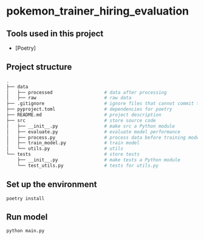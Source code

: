 # pokemon_trainer_hiring_evaluation

## Tools used in this project
* [Poetry]

## Project structure
```bash
.
├── data            
│   ├── processed                   # data after processing
│   ├── raw                         # raw data
├── .gitignore                      # ignore files that cannot commit to Git
├── pyproject.toml                  # dependencies for poetry
├── README.md                       # project description
├── src                             # store source code
│   ├── __init__.py                 # make src a Python module 
│   ├── evaluate.py                 # evaluate model performance 
│   ├── process.py                  # process data before training model
│   ├── train_model.py              # train model
│   └── utils.py                    # utils
└── tests                           # store tests
    ├── __init__.py                 # make tests a Python module 
    └── test_utils.py               # tests for utils.py

```

## Set up the environment
```
poetry install
```

## Run model
```
python main.py
```